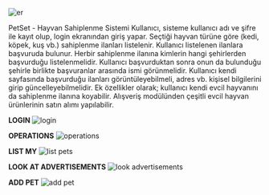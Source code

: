 ![er](https://github.com/kadirSevinctekin/Petshop-Project/assets/137216521/9fee1fa0-4126-41c7-9d4a-36e62610b52e)

PetSet - Hayvan Sahiplenme Sistemi
Kullanıcı, sisteme kullanıcı adı ve şifre ile kayıt olup, login ekranından giriş yapar. Seçtiği hayvan
türüne göre (kedi, köpek, kuş vb.) sahiplenme ilanları listelenir. Kullanıcı listelenen ilanlara başvuruda
bulunur. Herbir sahiplenme ilanına kimlerin hangi şehirlerden başvurduğu listelenmelidir. Kullanıcı
başvurduktan sonra onun da bulunduğu şehirle birlikte başvuranlar arasında ismi görünmelidir.
Kullanıcı kendi sayfasında başvurduğu ilanları görüntüleyebilmeli, adres vb. kişisel bilgilerini girip
güncelleyebilmelidir. Ek özellikler olarak; kullanıcı kendi evcil hayvanını da sahiplenme ilanına
koyabilir. Alışveriş modülünden çeşitli evcil hayvan ürünlerinin satın alımı yapılabilir.

**LOGIN**
![login](https://github.com/kadirSevinctekin/Petshop-Project/assets/137216521/17f4024d-031c-4a96-8983-7c5e60f9648b)

**OPERATIONS**
![operations](https://github.com/kadirSevinctekin/Petshop-Project/assets/137216521/0868666b-55c1-4aea-b44f-efdf0be89e6b)

**LIST MY**
![list pets](https://github.com/kadirSevinctekin/Petshop-Project/assets/137216521/6e2ba4ac-bd7c-464a-a377-51692e8aedcc)

**LOOK AT ADVERTISEMENTS**
![look advertisements](https://github.com/kadirSevinctekin/Petshop-Project/assets/137216521/c7dc23ad-1f14-420b-bb4c-5c4e6664eccf)

**ADD PET**
![add pet](https://github.com/kadirSevinctekin/Petshop-Project/assets/137216521/b2f61675-e80a-48d1-bb25-f01879fbf979)
